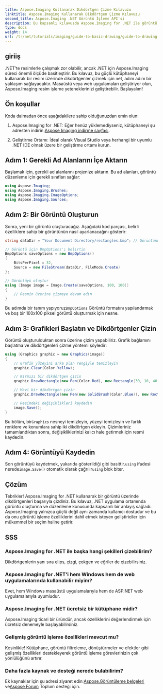 ```yaml
---
title: Aspose.Imaging Kullanarak Dikdörtgen Çizme Kılavuzu
linktitle: Aspose.Imaging Kullanarak Dikdörtgen Çizme Kılavuzu
second_title: Aspose.Imaging .NET Görüntü İşleme API'si
description: Bu kapsamlı kılavuzda Aspose.Imaging for .NET ile görüntü işlemenin gücünü açığa çıkarın. Görüntüleri nasıl oluşturacağınızı ve düzenleyeceğinizi öğrenin, özellikle özelleştirilmiş renkler ve boyutlarla dikdörtgenler çizmeye odaklanın.
type: docs
weight: 14
url: /tr/net/tutorials/imaging/guide-to-basic-drawing/guide-to-drawing-rectangle/
---
```

## giriiş

.NET'te resimlerle çalışmak zor olabilir, ancak .NET için Aspose.Imaging süreci önemli ölçüde basitleştirir. Bu kılavuz, bu güçlü kütüphaneyi kullanarak bir resim üzerinde dikdörtgenler çizmek için net, adım adım bir yaklaşım sağlayacaktır. Masaüstü veya web uygulamaları geliştiriyor olun, Aspose.Imaging resim işleme yeteneklerinizi geliştirebilir. Başlayalım!

## Ön koşullar

Koda dalmadan önce aşağıdakilere sahip olduğunuzdan emin olun:

1.  Aspose.Imaging for .NET: Eğer henüz yüklemediyseniz, kütüphaneyi şu adresten indirin:[Aspose Imaging indirme sayfası](https://releases.aspose.com/imaging/net/).

2. Geliştirme Ortamı: İdeal olarak Visual Studio veya herhangi bir uyumlu .NET IDE olmak üzere bir geliştirme ortamı kurun.

## Adım 1: Gerekli Ad Alanlarını İçe Aktarın

Başlamak için, gerekli ad alanlarını projenize aktarın. Bu ad alanları, görüntü düzenleme için gerekli sınıfları sağlar:

```csharp
using Aspose.Imaging;
using Aspose.Imaging.Brushes;
using Aspose.Imaging.ImageOptions;
using Aspose.Imaging.Sources;
```

## Adım 2: Bir Görüntü Oluşturun

Sonra, yeni bir görüntü oluşturacağız. Aşağıdaki kod parçası, belirli özelliklere sahip bir görüntünün nasıl ayarlanacağını gösterir:

```csharp
string dataDir = "Your Document Directory/rectangles.bmp"; // Görüntünün kaydedileceği yol

// Görüntü için BmpOptions'ı belirtin
BmpOptions saveOptions = new BmpOptions()
{
    BitsPerPixel = 32,
    Source = new FileStream(dataDir, FileMode.Create)
};

// Görüntüyü oluştur
using (Image image = Image.Create(saveOptions, 100, 100))
{
    // Resmin üzerine çizmeye devam edin
}
```

 Bu adımda bir tanım yapıyoruz`BmpOptions` Görüntü formatını yapılandırmak ve boş bir 100x100 piksel görüntü oluşturmak için nesne.

## Adım 3: Grafikleri Başlatın ve Dikdörtgenler Çizin

Görüntü oluşturulduktan sonra üzerine çizim yapabiliriz. Grafik bağlamını başlatma ve dikdörtgenleri çizme yöntemi şöyledir:

```csharp
using (Graphics graphic = new Graphics(image))
{
    // Grafik yüzeyini arka plan rengiyle temizleyin
    graphic.Clear(Color.Yellow);

    // Kırmızı bir dikdörtgen çizin
    graphic.DrawRectangle(new Pen(Color.Red), new Rectangle(30, 10, 40, 80));

    // Mavi bir dikdörtgen çizin
    graphic.DrawRectangle(new Pen(new SolidBrush(Color.Blue)), new Rectangle(10, 30, 80, 40));

    // Resimdeki değişiklikleri kaydedin
    image.Save();
}
```

Bu bölüm, bir`Graphics` nesneyi temizleyin, yüzeyi temizleyin ve farklı renklere ve konumlara sahip iki dikdörtgen ekleyin. Çizimleriniz tamamlandıktan sonra, değişikliklerinizi kalıcı hale getirmek için resmi kaydedin.

## Adım 4: Görüntüyü Kaydedin

 Son görüntüyü kaydetmek, yukarıda gösterildiği gibi basittir.`using` ifadesi nerede`image.Save()` otomatik olarak çağrılır`using` blok biter.

## Çözüm

Tebrikler! Aspose.Imaging for .NET kullanarak bir görüntü üzerinde dikdörtgenleri başarıyla çizdiniz. Bu kılavuz, .NET uygulama ortamında görüntü oluşturma ve düzenleme konusunda kapsamlı bir anlayış sağladı. Aspose.Imaging yalnızca güçlü değil aynı zamanda kullanıcı dostudur ve bu da onu görüntü işleme özelliklerini dahil etmek isteyen geliştiriciler için mükemmel bir seçim haline getirir.

## SSS

### Aspose.Imaging for .NET ile başka hangi şekilleri çizebilirim?
Dikdörtgenlerin yanı sıra elips, çizgi, çokgen ve eğriler de çizebilirsiniz.

### Aspose.Imaging for .NET'i hem Windows hem de web uygulamalarında kullanabilir miyim?
Evet, hem Windows masaüstü uygulamalarıyla hem de ASP.NET web uygulamalarıyla uyumludur.

### Aspose.Imaging for .NET ücretsiz bir kütüphane midir?
Aspose.Imaging ticari bir üründür, ancak özelliklerini değerlendirmek için ücretsiz denemeyle başlayabilirsiniz.

### Gelişmiş görüntü işleme özellikleri mevcut mu?
Kesinlikle! Kütüphane, görüntü filtreleme, dönüştürmeler ve efektler gibi gelişmiş özellikleri destekleyerek görüntü işleme görevlerinizin çok yönlülüğünü artırır.

### Daha fazla kaynak ve desteği nerede bulabilirim?
 Ek kaynaklar için şu adresi ziyaret edin:[Aspose.Görüntüleme belgeleri](https://reference.aspose.com/imaging/net/) ve[Aspose Forum](https://forum.aspose.com/) Toplum desteği için.